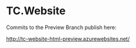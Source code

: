 # TC.Website

Commits to the Preview Branch publish here:

http://tc-website-html-preview.azurewebsites.net/
